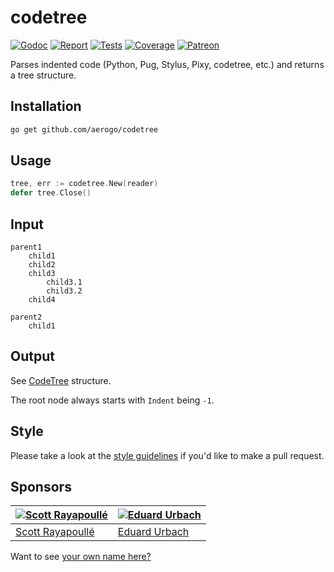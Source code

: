 # codetree

[![Godoc][godoc-image]][godoc-url]
[![Report][report-image]][report-url]
[![Tests][tests-image]][tests-url]
[![Coverage][coverage-image]][coverage-url]
[![Patreon][patreon-image]][patreon-url]

Parses indented code (Python, Pug, Stylus, Pixy, codetree, etc.) and returns a tree structure.

## Installation

```bash
go get github.com/aerogo/codetree
```

## Usage

```go
tree, err := codetree.New(reader)
defer tree.Close()
```

## Input

```
parent1
	child1
	child2
	child3
		child3.1
		child3.2
	child4

parent2
	child1
```

## Output

See [CodeTree](https://github.com/aerogo/codetree/blob/master/CodeTree.go#L23-L32) structure.

The root node always starts with `Indent` being `-1`.

## Style

Please take a look at the [style guidelines](https://github.com/akyoto/quality/blob/master/STYLE.md) if you'd like to make a pull request.

## Sponsors

| [![Scott Rayapoullé](https://avatars3.githubusercontent.com/u/11772084?s=70&v=4)](https://github.com/soulcramer) | [![Eduard Urbach](https://avatars2.githubusercontent.com/u/438936?s=70&v=4)](https://twitter.com/eduardurbach) |
| --- | --- |
| [Scott Rayapoullé](https://github.com/soulcramer) | [Eduard Urbach](https://eduardurbach.com) |

Want to see [your own name here?](https://www.patreon.com/eduardurbach)

[godoc-image]: https://godoc.org/github.com/aerogo/codetree?status.svg
[godoc-url]: https://godoc.org/github.com/aerogo/codetree
[report-image]: https://goreportcard.com/badge/github.com/aerogo/codetree
[report-url]: https://goreportcard.com/report/github.com/aerogo/codetree
[tests-image]: https://cloud.drone.io/api/badges/aerogo/codetree/status.svg
[tests-url]: https://cloud.drone.io/aerogo/codetree
[coverage-image]: https://codecov.io/gh/aerogo/codetree/graph/badge.svg
[coverage-url]: https://codecov.io/gh/aerogo/codetree
[patreon-image]: https://img.shields.io/badge/patreon-donate-green.svg
[patreon-url]: https://www.patreon.com/eduardurbach
